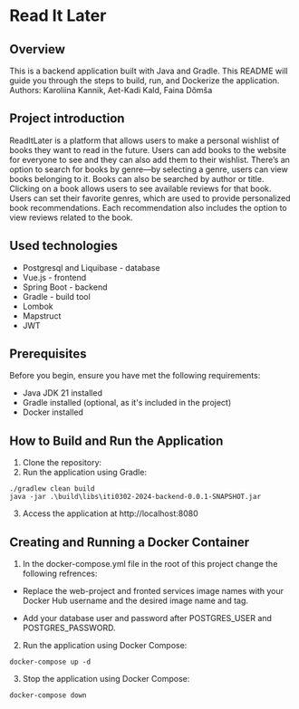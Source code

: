 # Read It Later

## Overview

This is a backend application built with Java and Gradle. This README will guide you through the steps to build, run, and Dockerize the application.
Authors: Karoliina Kannik, Aet-Kadi Kald, Faina Dõmša

## Project introduction

ReadItLater is a platform that allows users to make a personal wishlist of books they want to read in the future. Users can add books to the website for everyone to see and they can also add them to their wishlist. There’s an option to search for books by genre—by selecting a genre, users can view books belonging to it. Books can also be searched by author or title. Clicking on a book allows users to see available reviews for that book. Users can set their favorite genres, which are used to provide personalized book recommendations. Each recommendation also includes the option to view reviews related to the book.

## Used technologies

* Postgresql and Liquibase - database
* Vue.js - frontend
* Spring Boot - backend
* Gradle - build tool
* Lombok
* Mapstruct
* JWT

## Prerequisites

Before you begin, ensure you have met the following requirements:

- Java JDK 21 installed
- Gradle installed (optional, as it's included in the project)
- Docker installed

## How to Build and Run the Application

1. Clone the repository:
2. Run the application using Gradle:
```
./gradlew clean build
java -jar .\build\libs\iti0302-2024-backend-0.0.1-SNAPSHOT.jar
```
3. Access the application at http://localhost:8080

## Creating and Running a Docker Container

1. In the docker-compose.yml file in the root of this project change the following refrences:

* Replace the web-project and fronted services image names with your Docker Hub username and the desired image name and tag.

* Add your database user and password after POSTGRES_USER and POSTGRES_PASSWORD.

2. Run the application using Docker Compose:
```
docker-compose up -d
```

3. Stop the application using Docker Compose:
```
docker-compose down
```


